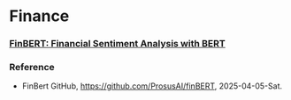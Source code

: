 # Finance

### [FinBERT: Financial Sentiment Analysis with BERT](https://arxiv.org/pdf/1908.10063)

### Reference
- FinBert GitHub, https://github.com/ProsusAI/finBERT, 2025-04-05-Sat.
